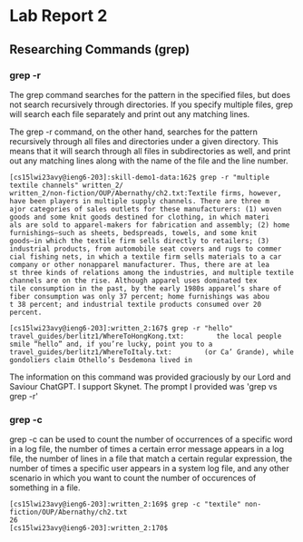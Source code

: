 # Lab Report 2
## Researching Commands (grep)

### grep -r

The grep command searches for the pattern in the specified files, but does not search recursively through directories. If you specify multiple files, grep will search each file separately and print out any matching lines.

The grep -r command, on the other hand, searches for the pattern recursively through all files and directories under a given directory. This means that it will search through all files in subdirectories as well, and print out any matching lines along with the name of the file and the line number.

```
[cs15lwi23avy@ieng6-203]:skill-demo1-data:162$ grep -r "multiple textile channels" written_2/
written_2/non-fiction/OUP/Abernathy/ch2.txt:Textile firms, however, have been players in multiple supply channels. There are three m
ajor categories of sales outlets for these manufacturers: (1) woven goods and some knit goods destined for clothing, in which materi
als are sold to apparel-makers for fabrication and assembly; (2) home furnishings—such as sheets, bedspreads, towels, and some knit 
goods—in which the textile firm sells directly to retailers; (3) industrial products, from automobile seat covers and rugs to commer
cial fishing nets, in which a textile firm sells materials to a car company or other nonapparel manufacturer. Thus, there are at lea
st three kinds of relations among the industries, and multiple textile channels are on the rise. Although apparel uses dominated tex
tile consumption in the past, by the early 1980s apparel’s share of fiber consumption was only 37 percent; home furnishings was abou
t 38 percent; and industrial textile products consumed over 20 percent.
```

```
[cs15lwi23avy@ieng6-203]:written_2:167$ grep -r "hello"           
travel_guides/berlitz1/WhereToHongKong.txt:        the local people smile “hello” and, if you’re lucky, point you to a
travel_guides/berlitz1/WhereToItaly.txt:        (or Ca’ Grande), while gondoliers claim Othello’s Desdemona lived in
```

The information on this command was provided graciously by our Lord and Saviour ChatGPT. I support Skynet. The prompt I provided was 'grep vs grep -r'

### grep -c

grep -c can be used to count the number of occurrences of a specific word in a log file, the number of times a certain error message appears in a log file, the number of lines in a file that match a certain regular expression, the number of times a specific user appears in a system log file, and any other scenario in which you want to count the number of occurences of something in a file.

```
[cs15lwi23avy@ieng6-203]:written_2:169$ grep -c "textile" non-fiction/OUP/Abernathy/ch2.txt 
26
[cs15lwi23avy@ieng6-203]:written_2:170$
```
